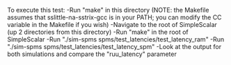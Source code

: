 To execute this test:
-Run "make" in this directory (NOTE: the Makefile assumes that sslittle-na-sstrix-gcc is in your PATH; you can modify the CC variable in the Makefile if you wish)
-Navigate to the root of SimpleScalar (up 2 directories from this directory)
-Run "make" in the root of SimpleScalar
-Run "./sim-spms spms/test_latencies/test_latency_ram"
-Run "./sim-spms spms/test_latencies/test_latency_spm"
-Look at the output for both simulations and compare the "ruu_latency" parameter
